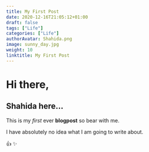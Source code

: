 ```yaml
---
title: My First Post
date: 2020-12-16T21:05:12+01:00
draft: false
tags: ["Life"]
categories: ["Life"]
authorAvatar: Shahida.png
image: sunny_day.jpg
weight: 10
linktitle: My First Post
---
```



# Hi there,

## Shahida here...

This is my *first* ever **blogpost** so bear with me.     

I have absolutely no idea what I am going to write about.

:+1: :sparkles:

 
